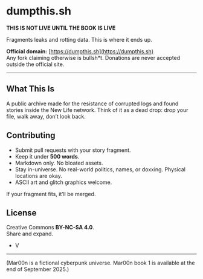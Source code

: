 # dumpthis.sh

**THIS IS NOT LIVE UNTIL THE BOOK IS LIVE**

Fragments leaks and rotting data. This is where it ends up.

**Official domain:** [https://dumpthis.sh](https://dumpthis.sh)  
Any fork claiming otherwise is bullsh*t. Donations are never accepted outside the official site.

---

## What This Is
A public archive made for the resistance of corrupted logs and found stories inside the New Life network. Think of it as a dead drop: drop your file, walk away, don’t look back.

## Contributing
- Submit pull requests with your story fragment.  
- Keep it under **500 words**.  
- Markdown only. No bloated assets.  
- Stay in-universe. No real-world politics, names, or doxxing. Physical locations are okay.
- ASCII art and glitch graphics welcome.  

If your fragment fits, it’ll be merged.

## License
Creative Commons **BY-NC-SA 4.0**.  
Share and expand.

- V
---

(Mar00n is a fictional cyberpunk universe. Mar00n book 1 is available at the end of September 2025.)
